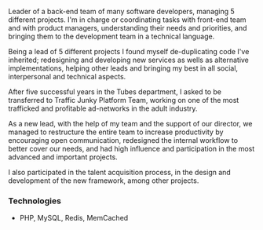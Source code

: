 Leader of a back-end team of many software developers, managing 5 different projects. I'm in charge or coordinating tasks with front-end team and with product managers, understanding their needs and priorities, and bringing them to the development team in a technical language.

Being a lead of 5 different projects I found myself de-duplicating code I've inherited; redesigning and developing new services as wells as alternative implementations, helping other leads and bringing my best in all social, interpersonal and technical aspects.


After five successful years in the Tubes department, I asked to be transferred to Traffic Junky Platform Team, working on one of the most trafficked and profitable ad-networks in the adult industry.

As a new lead, with the help of my team and the support of our director, we managed to restructure the entire team to increase productivity by encouraging open communication, redesigned the internal workflow to better cover our needs, and had high influence and participation in the most advanced and important projects.

I also participated in the talent acquisition process, in the design and development of the new framework, among other projects.

### Technologies

- PHP, MySQL, Redis, MemCached
